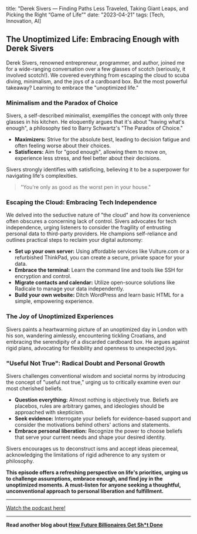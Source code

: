 

title: "Derek Sivers — Finding Paths Less Traveled, Taking Giant Leaps, and Picking the Right “Game of Life”"
date: "2023-04-21"
tags: [Tech, Innovation, AI]


## The Unoptimized Life: Embracing Enough with Derek Sivers

Derek Sivers, renowned entrepreneur, programmer, and author, joined me for a wide-ranging conversation over a few glasses of scotch (seriously, it involved scotch!). We covered everything from escaping the cloud to scuba diving, minimalism, and the joys of a cardboard box. But the most powerful takeaway? Learning to embrace the "unoptimized life." 

### Minimalism and the Paradox of Choice

Sivers, a self-described minimalist, exemplifies the concept with only three glasses in his kitchen. He eloquently argues that it's about "having what's enough", a philosophy tied to Barry Schwartz's "The Paradox of Choice." 

* **Maximizers:** Strive for the absolute best, leading to decision fatigue and often feeling worse about their choices.
* **Satisficers:** Aim for "good enough", allowing them to move on, experience less stress, and feel better about their decisions.

Sivers strongly identifies with satisficing, believing it to be a superpower for navigating life's complexities.

> "You're only as good as the worst pen in your house."

### Escaping the Cloud: Embracing Tech Independence

We delved into the seductive nature of "the cloud" and how its convenience often obscures a concerning lack of control. Sivers advocates for tech independence, urging listeners to consider the fragility of entrusting personal data to third-party providers. He champions self-reliance and outlines practical steps to reclaim your digital autonomy:

* **Set up your own server:** Using affordable services like Vulture.com or a refurbished ThinkPad, you can create a secure, private space for your data. 
* **Embrace the terminal:** Learn the command line and tools like SSH for encryption and control.
* **Migrate contacts and calendar:** Utilize open-source solutions like Radicale to manage your data independently.
* **Build your own website:** Ditch WordPress and learn basic HTML for a simple, empowering experience.

### The Joy of Unoptimized Experiences

Sivers paints a heartwarming picture of an unoptimized day in London with his son, wandering aimlessly, encountering tickling Croatians, and embracing the serendipity of a discarded cardboard box.  He argues against rigid plans, advocating for flexibility and openness to unexpected joys. 

###  "Useful Not True": Radical Doubt and Personal Growth

Sivers challenges conventional wisdom and societal norms by introducing the concept of "useful not true," urging us to critically examine even our most cherished beliefs. 

* **Question everything:**  Almost nothing is objectively true. Beliefs are placebos, rules are arbitrary games, and ideologies should be approached with skepticism.
* **Seek evidence:** Interrogate your beliefs for evidence-based support and consider the motivations behind others' actions and statements.
* **Embrace personal liberation:** Recognize the power to choose beliefs that serve your current needs and shape your desired identity.

Sivers encourages us to deconstruct isms and accept ideas piecemeal, acknowledging the limitations of rigid adherence to any system or philosophy. 

**This episode offers a refreshing perspective on life's priorities, urging us to challenge assumptions, embrace enough, and find joy in the unoptimized moments.  A must-listen for anyone seeking a thoughtful, unconventional approach to personal liberation and fulfillment.**

---

<a href="https://youtube.com/watch?v=0BaDQCjqUHU" target="_blank">Watch the podcast here!</a>


---

**Read another blog about [How Future Billionaires Get Sh*t Done](./20220331-paulgraham-ycombinator)**
